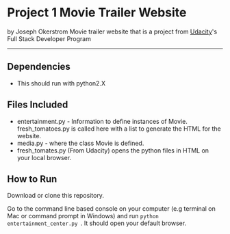 # Project 1 Movie Trailer Website 

by Joseph Okerstrom 
Movie trailer website that is a project from [Udacity](https://www.udacity.com)'s Full Stack Developer Program

----

## Dependencies 
* This should run with python2.X

## Files Included  

* entertainment.py - Information to define instances of Movie. fresh_tomatoes.py is called here with a list to generate the HTML for the website. 
* media.py - where the class Movie is defined.
* fresh_tomates.py (From Udacity) opens the python files in HTML on your local browser.

## How to Run 

Download or clone this repository. 

Go to the command line based console on your computer (e.g terminal on Mac or command prompt in Windows) and run ```python entertainment_center.py ```. It should open your default browser. 


